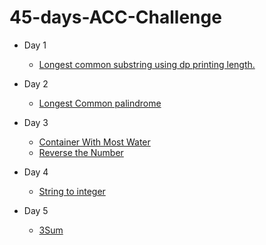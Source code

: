 # 45-days-ACC-Challenge

- Day 1
    - [Longest common substring using dp printing length.](https://practice.geeksforgeeks.org/problems/longest-common-substring1452/1?utm_source=gfg&utm_medium=article&utm_campaign=bottom_sticky_on_article)

- Day 2
    - [Longest Common palindrome](https://leetcode.com/problems/longest-palindromic-substring/) 

- Day 3
    - [Container With Most Water](https://leetcode.com/problems/container-with-most-water/)
    - [Reverse the Number](https://leetcode.com/problems/reverse-integer/)
    
- Day 4
    - [String to integer](https://leetcode.com/problems/string-to-integer-atoi/submissions/)

- Day 5
    - [3Sum](https://leetcode.com/problems/3sum/submissions/)
    
